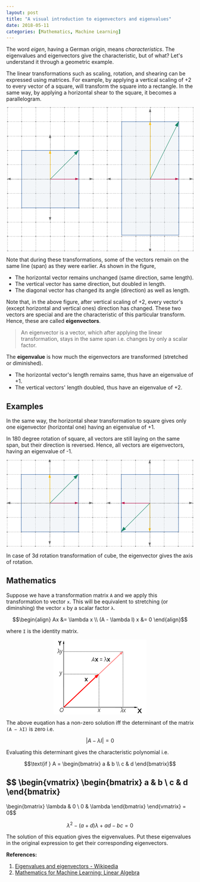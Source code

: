 ```yaml
---
layout: post
title: "A visual introduction to eigenvectors and eigenvalues"
date: 2018-05-11
categories: [Mathematics, Machine Learning]
---
```



The word *eigen*, having a German origin, means *characteristics*. The eigenvalues and eigenvectors give the characteristic, but of what? Let's understand it through a geometric example.

The linear transformations such as scaling, rotation, and shearing can be expressed using matrices. For example, by applying a vertical scaling of +2 to every vector of a square, will transform the square into a rectangle. In the same way, by applying a horizontal shear to the square, it becomes a parallelogram.

<img src="/img/eigenvectors.png" style="display: block; margin: auto; width: auto; max-width: 100%;">

Note that during these transformations, some of the vectors remain on the same line (span) as they were earlier. As shown in the figure, 

* The horizontal vector remains unchanged (same direction, same length). 
* The vertical vector has same direction, but doubled in length. 
* The diagonal vector has changed its angle (direction) as well as length.

Note that, in the above figure, after vertical scaling of +2, every vector's (except horizontal and vertical ones) direction has changed. These two vectors are special and are the characteristic of this particular transform. Hence, these are called **eigenvectors**.

> An eigenvector is a vector, which after applying the linear transformation, stays in the same span i.e. changes by only a scalar factor.

The **eigenvalue** is how much the eigenvectors are transformed (stretched or diminished).

* The horizontal vector's length remains same, thus have an eigenvalue of +1.
* The vertical vectors' length doubled, thus have an eigenvalue of +2.


## Examples

In the same way, the horizontal shear transformation to square gives only one eigenvector (horizontal one) having an eigenvalue of +1.

In 180 degree rotation of square, all vectors are still laying on the same span, but their direction is reversed. Hence, all vectors are  eigenvectors, having an eigenvalue of -1.

<img src="/img/eigenvectors_180.png" style="display: block; margin: auto; width: auto; max-width: 100%;">

In case of 3d rotation transformation of cube, the eigenvector gives the axis of rotation.


## Mathematics

Suppose we have a transformation matrix `A` and we apply this transformation to vector `x`. This will be equivalent to stretching (or diminshing) the vector `x` by a scalar factor `λ`.

$$\begin{align}
Ax &= \lambda x \\
(A - \lambda I) x &= 0
\end{align}$$

where `I` is the identity matrix.

<img src="/img/eigenvalue_equation.svg.png" style="display: block; margin: auto; width: auto; max-width: 100%;">


The above euqation has a non-zero solution iff the determinant of the matrix `(A − λI)` is zero i.e.

$$\left| A - λI \right| = 0$$

Evaluating this determinant gives the characteristic polynomial i.e.

$$\text{if } A = \begin{bmatrix} 
a & b \\
c & d 
\end{bmatrix}$$

$$
\begin{vmatrix}
\begin{bmatrix} 
a & b \\
c & d 
\end{bmatrix}
 - 
\begin{bmatrix} 
\lambda & 0 \\
0 & \lambda 
\end{bmatrix}
\end{vmatrix}
 = 0$$

$$\lambda ^ 2 - (a+d)\lambda + ad - bc = 0$$

The solution of this equation gives the eigvenvalues. Put these eigenvalues in the original expression to get their corresponding eigenvectors.  


**References:**  

1. [Eigenvalues and eigenvectors - Wikipedia](https://en.wikipedia.org/wiki/Eigenvalues_and_eigenvectors)  
2. [Mathematics for Machine Learning: Linear Algebra](https://www.coursera.org/learn/linear-algebra-machine-learning)
